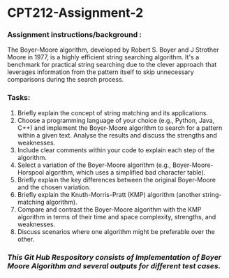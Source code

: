 # CPT212-Assignment-2

### Assignment instructions/background : 
The Boyer-Moore algorithm, developed by Robert S. Boyer and J Strother Moore in 1977, is a highly efficient string searching algorithm. It's a benchmark for practical string searching due to the clever approach that leverages information from the pattern itself to skip unnecessary comparisons during the search process.

### Tasks:
1. Briefly explain the concept of string matching and its applications.
2. Choose a programming language of your choice (e.g., Python, Java, C++) and implement the Boyer-Moore algorithm to search for a pattern within a given text. Analyse the results and discuss the strengths and weaknesses.
3. Include clear comments within your code to explain each step of the algorithm.
4. Select a variation of the Boyer-Moore algorithm (e.g., Boyer-Moore-Horspool algorithm, which uses a simplified bad character table).
5. Briefly explain the key differences between the original Boyer-Moore and the chosen variation.
6. Briefly explain the Knuth-Morris-Pratt (KMP) algorithm (another string-matching algorithm).
7. Compare and contrast the Boyer-Moore algorithm with the KMP algorithm in terms of their time and space complexity, strengths, and weaknesses.
8. Discuss scenarios where one algorithm might be preferable over the other.

### *This Git Hub Respository consists of Implementation of Boyer Moore Algorithm and several outputs for different test cases.*
